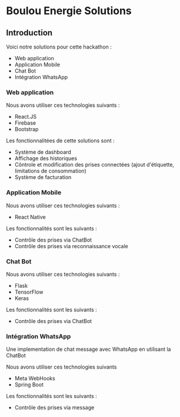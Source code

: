 # Boulou Energie Solutions 

## Introduction 

Voici notre solutions pour cette hackathon : 
- Web application
- Application Mobile
- Chat Bot
- Intégration WhatsApp

### Web application 

Nous avons utiliser ces technologies suivants : 
- React.JS
- Firebase
- Bootstrap

Les fonctionnalitées de cette solutions sont : 
- Système de dashboard
- Affichage des historiques
- Côntrole et modification des prises connectées (ajout d'étiquette, limitations de consommation)
- Système de facturation

### Application Mobile

Nous avons utiliser ces technologies suivants :
- React Native

Les fonctionnalités sont les suivants : 
- Contrôle des prises via ChatBot
- Contrôle des prises via reconnaissance vocale

### Chat Bot

Nous avons utiliser ces technologies suivants :
- Flask
- TensorFlow
- Keras

Les fonctionnalités sont les suivants : 
- Contrôle des prises via ChatBot

### Intégration WhatsApp

Une implementation de chat message avec WhatsApp en utilisant la ChatBot

Nous avons utiliser ces technologies suivants
- Meta WebHooks
- Spring Boot

Les fonctionnalités sont les suivants : 
- Contrôle des prises via message
